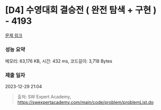 # [D4] 수영대회 결승전 ( 완전 탐색 + 구현 ) - 4193 

[문제 링크](https://swexpertacademy.com/main/code/problem/problemDetail.do?contestProbId=AWKaG6_6AGQDFARV) 

### 성능 요약

메모리: 63,176 KB, 시간: 432 ms, 코드길이: 3,718 Bytes

### 제출 일자

2023-12-29 21:04



> 출처: SW Expert Academy, https://swexpertacademy.com/main/code/problem/problemList.do